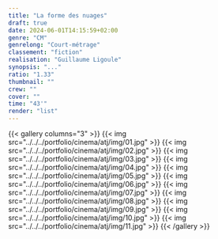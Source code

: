 ```yaml
---
title: "La forme des nuages"
draft: true
date: 2024-06-01T14:15:59+02:00
genre: "CM"
genrelong: "Court-métrage"
classement: "fiction"
realisation: "Guillaume Ligoule"
synopsis: "..."
ratio: "1.33"
thumbnail: ""
crew: ""
cover: ""
time: "43'"
render: "list"
---
```


{{< gallery columns="3" >}}
  {{< img src="../../../portfolio/cinema/atj/img/01.jpg" >}}
  {{< img src="../../../portfolio/cinema/atj/img/02.jpg" >}}
  {{< img src="../../../portfolio/cinema/atj/img/03.jpg" >}}
  {{< img src="../../../portfolio/cinema/atj/img/04.jpg" >}}
  {{< img src="../../../portfolio/cinema/atj/img/05.jpg" >}}
  {{< img src="../../../portfolio/cinema/atj/img/06.jpg" >}}
  {{< img src="../../../portfolio/cinema/atj/img/07.jpg" >}}
  {{< img src="../../../portfolio/cinema/atj/img/08.jpg" >}}
  {{< img src="../../../portfolio/cinema/atj/img/09.jpg" >}}
  {{< img src="../../../portfolio/cinema/atj/img/10.jpg" >}}
  {{< img src="../../../portfolio/cinema/atj/img/11.jpg" >}}
{{< /gallery >}}